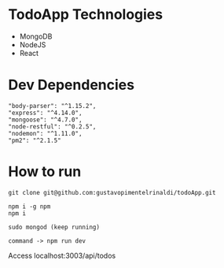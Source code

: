 # TodoApp Technologies

* MongoDB
* NodeJS
* React

# Dev Dependencies
```
"body-parser": "^1.15.2",
"express": "^4.14.0",
"mongoose": "^4.7.0",
"node-restful": "^0.2.5",
"nodemon": "^1.11.0",
"pm2": "^2.1.5"
```

# How to run
```
git clone git@github.com:gustavopimentelrinaldi/todoApp.git
```
```
npm i -g npm
npm i
```
```
sudo mongod (keep running)
```
```
command -> npm run dev
```
Access localhost:3003/api/todos
